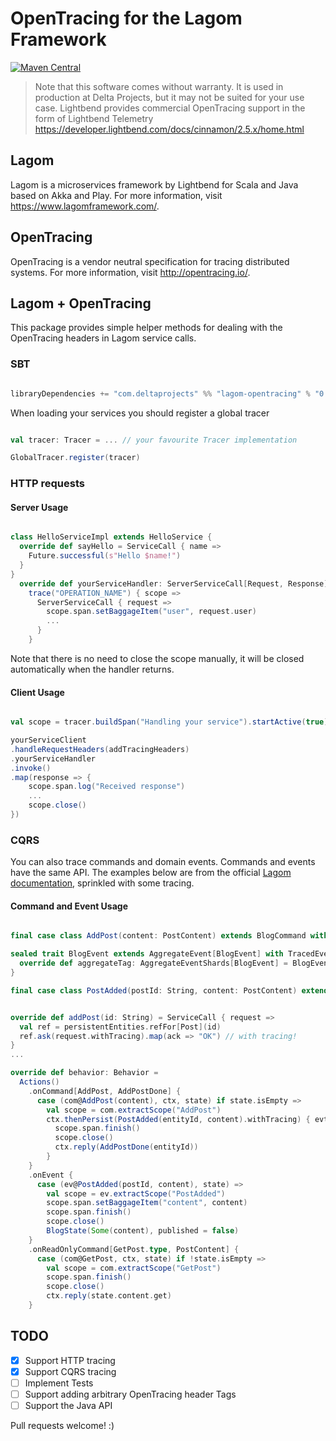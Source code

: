 # OpenTracing for the Lagom Framework
[![Maven Central](https://maven-badges.herokuapp.com/maven-central/com.deltaprojects/lagom-opentracing_2.11/badge.svg)](https://maven-badges.herokuapp.com/maven-central/com.deltaprojects/lagom-opentracing)

> Note that this software comes without warranty. It is used in production at Delta Projects, but it may not be suited for your use case.
> Lightbend provides commercial OpenTracing support in the form of Lightbend Telemetry https://developer.lightbend.com/docs/cinnamon/2.5.x/home.html

## Lagom

Lagom is a microservices framework by Lightbend for Scala and Java based on Akka and Play. For more information, visit https://www.lagomframework.com/.

## OpenTracing

OpenTracing is a vendor neutral specification for tracing distributed systems. For more information, visit http://opentracing.io/.

## Lagom + OpenTracing

This package provides simple helper methods for dealing with the OpenTracing headers in Lagom service calls.

### SBT

```sbt

libraryDependencies += "com.deltaprojects" %% "lagom-opentracing" % "0.2.2"

```

When loading your services you should register a global tracer
```scala

val tracer: Tracer = ... // your favourite Tracer implementation

GlobalTracer.register(tracer)

```

### HTTP requests
#### Server Usage
```scala

class HelloServiceImpl extends HelloService {
  override def sayHello = ServiceCall { name =>
    Future.successful(s"Hello $name!")
  }
}
  override def yourServiceHandler: ServerServiceCall[Request, Response] =
    trace("OPERATION_NAME") { scope =>
      ServerServiceCall { request =>
        scope.span.setBaggageItem("user", request.user)
        ...
      }
    }

```

Note that there is no need to close the scope manually, it will be closed automatically when the handler returns.

#### Client Usage

```scala

val scope = tracer.buildSpan("Handling your service").startActive(true)

yourServiceClient
.handleRequestHeaders(addTracingHeaders)
.yourServiceHandler
.invoke()
.map(response => {
    scope.span.log("Received response")
    ...
    scope.close()
})

```

### CQRS

You can also trace commands and domain events. Commands and events have the same API. The examples below are from the official [Lagom documentation](https://www.lagomframework.com/documentation/1.4.x/scala/Home.html), sprinkled with some tracing.

#### Command and Event Usage

```scala

final case class AddPost(content: PostContent) extends BlogCommand with TracedCommand[BlogCommand] with ReplyType[AddPostDone]

sealed trait BlogEvent extends AggregateEvent[BlogEvent] with TracedEvent[BlogEvent] {
  override def aggregateTag: AggregateEventShards[BlogEvent] = BlogEvent.Tag
}

final case class PostAdded(postId: String, content: PostContent) extends BlogEvent


override def addPost(id: String) = ServiceCall { request =>
  val ref = persistentEntities.refFor[Post](id)
  ref.ask(request.withTracing).map(ack => "OK") // with tracing!
}
...

override def behavior: Behavior =
  Actions()
    .onCommand[AddPost, AddPostDone] {
      case (com@AddPost(content), ctx, state) if state.isEmpty =>
        val scope = com.extractScope("AddPost")
        ctx.thenPersist(PostAdded(entityId, content).withTracing) { evt => // with more tracing!
          scope.span.finish()
          scope.close()
          ctx.reply(AddPostDone(entityId))
        }
    }
    .onEvent {
      case (ev@PostAdded(postId, content), state) =>
        val scope = ev.extractScope("PostAdded")
        scope.span.setBaggageItem("content", content)
        scope.span.finish()
        scope.close()
        BlogState(Some(content), published = false)
    }
    .onReadOnlyCommand[GetPost.type, PostContent] {
      case (com@GetPost, ctx, state) if !state.isEmpty =>
        val scope = com.extractScope("GetPost")
        scope.span.finish()
        scope.close()
        ctx.reply(state.content.get)
    }

```

## TODO
- [x] Support HTTP tracing
- [x] Support CQRS tracing
- [ ] Implement Tests
- [ ] Support adding arbitrary OpenTracing header Tags
- [ ] Support the Java API

Pull requests welcome! :)